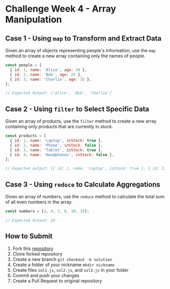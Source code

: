 # Challenge Week 4 - Array Manipulation

## Case 1 - Using `map` to Transform and Extract Data
Given an array of objects representing people's information, use the `map` method to create a new array containing only the names of people.
```javascript
const people = [
  { id: 1, name: 'Alice', age: 30 },
  { id: 2, name: 'Bob', age: 25 },
  { id: 3, name: 'Charlie', age: 35 },
];

// Expected Output: ['Alice', 'Bob', 'Charlie']
```

## Case 2 - Using `filter` to Select Specific Data
Given an array of products, use the `filter` method to create a new array containing only products that are currently in stock.
```javascript
const products = [
  { id: 1, name: 'Laptop', inStock: true },
  { id: 2, name: 'Phone', inStock: false },
  { id: 3, name: 'Tablet', inStock: true },
  { id: 4, name: 'Headphones', inStock: false },
];

// Expected output: [{ id: 1, name: 'Laptop', inStock: true }, { id: 3, name: 'Tablet', inStock: true }]
```

## Case 3 - Using `reduce` to Calculate Aggregations
Given an array of numbers, use the `reduce` method to calculate the total sum of all even numbers in the array.
```javascript
const numbers = [2, 4, 7, 8, 10, 15];

// Expected Output: 24
```

## How to Submit
1. Fork this [repository](https://github.com/arifintahu/msib-challenge-week-4)
2. Clone forked repository
3. Create a new branch `git checkout -b solution`
4. Create a folder of your nickname `mkdir nickname`
5. Create files `sol1.js`, `sol2.js`, and `sol3.js` in your folder
6. Commit and push your changes
7. Create a Pull Request to original repository
